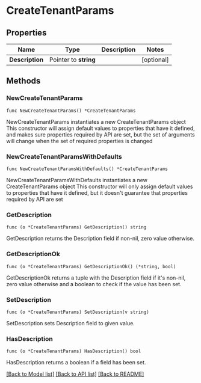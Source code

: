 # CreateTenantParams

## Properties

Name | Type | Description | Notes
------------ | ------------- | ------------- | -------------
**Description** | Pointer to **string** |  | [optional] 

## Methods

### NewCreateTenantParams

`func NewCreateTenantParams() *CreateTenantParams`

NewCreateTenantParams instantiates a new CreateTenantParams object
This constructor will assign default values to properties that have it defined,
and makes sure properties required by API are set, but the set of arguments
will change when the set of required properties is changed

### NewCreateTenantParamsWithDefaults

`func NewCreateTenantParamsWithDefaults() *CreateTenantParams`

NewCreateTenantParamsWithDefaults instantiates a new CreateTenantParams object
This constructor will only assign default values to properties that have it defined,
but it doesn't guarantee that properties required by API are set

### GetDescription

`func (o *CreateTenantParams) GetDescription() string`

GetDescription returns the Description field if non-nil, zero value otherwise.

### GetDescriptionOk

`func (o *CreateTenantParams) GetDescriptionOk() (*string, bool)`

GetDescriptionOk returns a tuple with the Description field if it's non-nil, zero value otherwise
and a boolean to check if the value has been set.

### SetDescription

`func (o *CreateTenantParams) SetDescription(v string)`

SetDescription sets Description field to given value.

### HasDescription

`func (o *CreateTenantParams) HasDescription() bool`

HasDescription returns a boolean if a field has been set.


[[Back to Model list]](../README.md#documentation-for-models) [[Back to API list]](../README.md#documentation-for-api-endpoints) [[Back to README]](../README.md)


